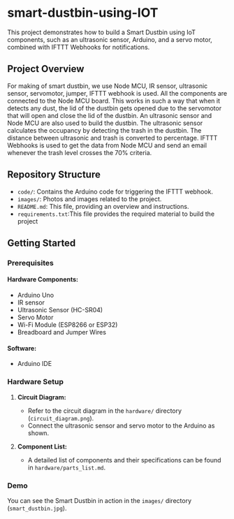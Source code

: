 # smart-dustbin-using-IOT
This project demonstrates how to build a Smart Dustbin using IoT components, such as an ultrasonic sensor, Arduino, and a servo motor, combined with IFTTT Webhooks for notifications.

## Project Overview

For making of smart dustbin, we use Node MCU, IR sensor, ultrasonic sensor, servomotor, jumper,
IFTTT webhook is used. All the components are connected to the Node MCU board. This works
in such a way that when it detects any dust, the lid of the dustbin gets opened due to the servomotor
that will open and close the lid of the dustbin. An ultrasonic sensor and Node MCU are also used
to build the dustbin. The ultrasonic sensor calculates the occupancy by detecting the trash in the
dustbin. The distance between ultrasonic and trash is converted to percentage. IFTTT Webhooks
is used to get the data from Node MCU and send an email whenever the trash level crosses the
70% criteria.

## Repository Structure

- `code/`: Contains the Arduino code for triggering the IFTTT webhook.
- `images/`: Photos and images related to the project.
- `README.md`: This file, providing an overview and instructions.
- `requirements.txt`:This file provides the required material to build the project

## Getting Started

### Prerequisites

#### Hardware Components:
- Arduino Uno
- IR sensor
- Ultrasonic Sensor (HC-SR04)
- Servo Motor
- Wi-Fi Module (ESP8266 or ESP32)
- Breadboard and Jumper Wires

#### Software:
- Arduino IDE

### Hardware Setup

1. **Circuit Diagram:**
   - Refer to the circuit diagram in the `hardware/` directory (`circuit_diagram.png`).
   - Connect the ultrasonic sensor and servo motor to the Arduino as shown.

2. **Component List:**
   - A detailed list of components and their specifications can be found in `hardware/parts_list.md`.

### Demo

You can see the Smart Dustbin in action in the `images/` directory (`smart_dustbin.jpg`).


